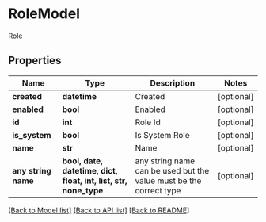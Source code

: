 # RoleModel

Role

## Properties
Name | Type | Description | Notes
------------ | ------------- | ------------- | -------------
**created** | **datetime** | Created | [optional] 
**enabled** | **bool** | Enabled | [optional] 
**id** | **int** | Role Id | [optional] 
**is_system** | **bool** | Is System Role | [optional] 
**name** | **str** | Name | [optional] 
**any string name** | **bool, date, datetime, dict, float, int, list, str, none_type** | any string name can be used but the value must be the correct type | [optional]

[[Back to Model list]](../README.md#documentation-for-models) [[Back to API list]](../README.md#documentation-for-api-endpoints) [[Back to README]](../README.md)


